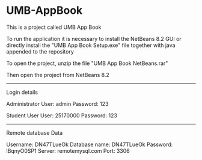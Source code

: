 # UMB-AppBook
This is a project called UMB App Book

To run the application it is necessary to install the NetBeans 8.2 GUI or directly install the "UMB App Book Setup.exe" file together with java appended to the repository

To open the project, unzip the file "UMB App Book NetBeans.rar"

Then open the project from NetBeans 8.2

*****************************************************

Login details

Administrator
User: admin
Password: 123

Student User
User: 25170000
Password: 123

*****************************************************

Remote database
Data

Username: DN47TLueOk
Database name: DN47TLueOk
Password: lBqnyO0SP1
Server: remotemysql.com
Port: 3306

